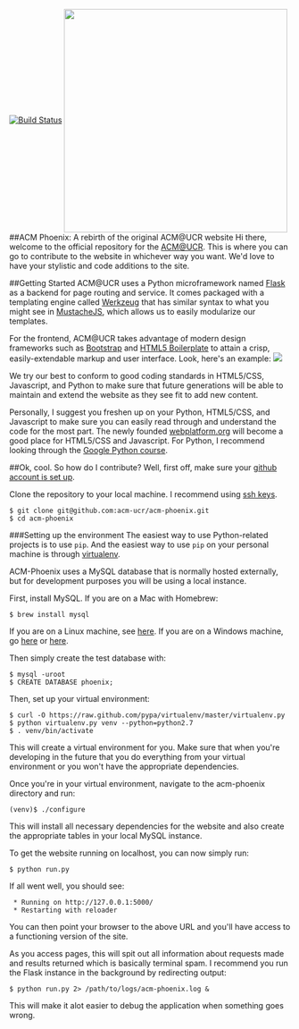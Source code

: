 [![Build Status](https://secure.travis-ci.org/acm-ucr/acm-phoenix.png)](https://travis-ci.org/acm-ucr/acm-phoenix)
<img src="http://i.imgur.com/nH7nWHx.png" height="400px" align="center" />
##ACM Phoenix: A rebirth of the original ACM@UCR website
Hi there, welcome to the official repository for the [ACM@UCR](http://acm.cs.ucr.edu). This is where you can go to contribute to the website in whichever way you want. We'd love to have your stylistic and code additions to the site.

##Getting Started
ACM@UCR uses a Python microframework named [Flask](http://flask.pocoo.org/) as a backend for page routing and service. It comes packaged with a templating engine called  [Werkzeug](http://werkzeug.pocoo.org/) that has similar syntax to what you might see in [MustacheJS](http://mustache.github.com/), which allows us to easily modularize our templates.

For the frontend, ACM@UCR takes advantage of modern design frameworks such as [Bootstrap](http://getbootstrap.com/) and [HTML5 Boilerplate](http://html5boilerplate.com/) to attain a crisp, easily-extendable markup and user interface. 
Look, here's an example:
<img src="http://i.imgur.com/yGYto.png" />

We try our best to conform to good coding standards in HTML5/CSS, Javascript, and Python to make sure that future generations will be able to maintain and extend the website as they see fit to add new content.

Personally, I suggest you freshen up on your Python, HTML5/CSS, and Javascript to make sure you can easily read through and understand the code for the most part. The newly founded [webplatform.org](http://www.webplatform.org) will become a good place for HTML5/CSS and Javascript. For Python, I recommend looking through the [Google Python course](http://code.google.com/edu/languages/google-python-class/).

##Ok, cool. So how do I contribute?
Well, first off, make sure your [github account is set up](https://help.github.com/articles/set-up-git).

Clone the repository to your local machine. I recommend using [ssh keys](https://help.github.com/articles/generating-an-ssh-key/).

    $ git clone git@github.com:acm-ucr/acm-phoenix.git
    $ cd acm-phoenix

###Setting up the environment
The easiest way to use Python-related projects is to use `pip`. And the easiest way to use `pip` on your personal machine is through [virtualenv](http://pypi.python.org/pypi/virtualenv). 

ACM-Phoenix uses a MySQL database that is normally hosted externally, but for development purposes you will be using a local instance.

First, install MySQL. If you are on a Mac with Homebrew:

    $ brew install mysql

If you are on a Linux machine, see [here](https://dev.mysql.com/doc/refman/5.1/en/linux-installation-native.html).
If you are on a Windows machine, go [here](http://www.apple.com/shop/buy-mac/macbook-pro) or [here](http://www.ubuntu.com/download/desktop).

Then simply create the test database with:

    $ mysql -uroot
    $ CREATE DATABASE phoenix;
   
Then, set up your virtual environment:

    $ curl -O https://raw.github.com/pypa/virtualenv/master/virtualenv.py
    $ python virtualenv.py venv --python=python2.7
    $ . venv/bin/activate

This will create a virtual environment for you. Make sure that when you're developing in the future that you do everything from your virtual environment or you won't have the appropriate dependencies.

Once you're in your virtual environment, navigate to the acm-phoenix directory and run:

    (venv)$ ./configure

This will install all necessary dependencies for the website and also create the appropriate tables in your local MySQL instance.

To get the website running on localhost, you can now simply run:

    $ python run.py

If all went well, you should see: 

     * Running on http://127.0.0.1:5000/
     * Restarting with reloader

You can then point your browser to the above URL and you'll have access to a functioning version of the site.

As you access pages, this will spit out all information about requests made and results returned which is basically terminal spam. I recommend you run the Flask instance in the background by redirecting output:

    $ python run.py 2> /path/to/logs/acm-phoenix.log &

This will make it alot easier to debug the application when something goes wrong.
